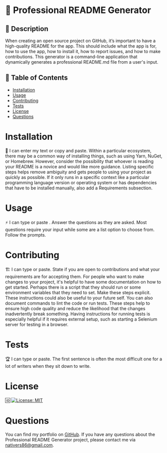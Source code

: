 
  # 📕 Professional README Generator 

  ## 📃 Description
  When creating an open source project on GitHub, it’s important to have a high-quality README for the app. This should include what the app is for, how to use the app, how to install it, how to report issues, and how to make contributions. This generator is a command-line application that dynamically generates a professional README.md file from a user's input.
  
  ## 📖 Table of Contents
  - [Installation](#installation)
  - [Usage](#usage)
  - [Contributing](#contributing)
  - [Tests](#tests)
  - [License](#license)
  - [Questions](#questions)
   
  # Installation 
  📝 
  I can  enter my text or copy and paste. Within a particular ecosystem, there may be a common way of installing things, such as using Yarn, NuGet, or Homebrew. However, consider the possibility that whoever is reading your README is a novice and would like more guidance. Listing specific steps helps remove ambiguity and gets people to using your project as quickly as possible. If it only runs in a specific context like a particular programming language version or operating system or has dependencies that have to be installed manually, also add a Requirements subsection.
  
  # Usage
  ⚡
  I can type or paste . Answer the questions as they are asked. Most questions require your input while some are a list option to choose from. Follow the prompts. 
  
  # Contributing
  🏗️ 
  I can type or paste. State if you are open to contributions and what your requirements are for accepting them. For people who want to make changes to your project, it's helpful to have some documentation on how to get started. Perhaps there is a script that they should run or some environment variables that they need to set. Make these steps explicit. These instructions could also be useful to your future self. You can also document commands to lint the code or run tests. These steps help to ensure high code quality and reduce the likelihood that the changes inadvertently break something. Having instructions for running tests is especially helpful if it requires external setup, such as starting a Selenium server for testing in a browser.
  
  # Tests
  🏆 
  I can type or paste. The first sentence is often the most difficult one for a lot of writers when they sit down to write.

  # License
  🆔
  [![License: MIT](https://img.shields.io/badge/License-MIT-blue.svg)](https://opensource.org)
    
  # Questions
  You can find my portfolio on [GitHub](https://github.com/NatalieCampbellGit).
  If you have any questions about the Professional README Generator project, please contact me via [nativers86@gmail.com](mailto:nativers86@gmail.com).  
    